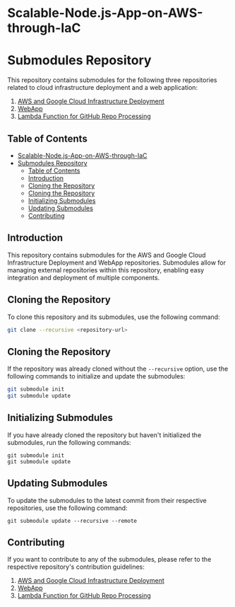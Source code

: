 # Scalable-Node.js-App-on-AWS-through-IaC
# Submodules Repository

This repository contains submodules for the following three repositories related to cloud infrastructure deployment and a web application:

1. [AWS and Google Cloud Infrastructure Deployment](https://github.com/CSYE-6225-Anshul/iac-pulumi)
2. [WebApp](https://github.com/CSYE-6225-Anshul/webapp)
3. [Lambda Function for GitHub Repo Processing](https://github.com/CSYE-6225-Anshul/serverless)

## Table of Contents

- [Scalable-Node.js-App-on-AWS-through-IaC](#scalable-nodejs-app-on-aws-through-iac)
- [Submodules Repository](#submodules-repository)
  - [Table of Contents](#table-of-contents)
  - [Introduction](#introduction)
  - [Cloning the Repository](#cloning-the-repository)
  - [Cloning the Repository](#cloning-the-repository-1)
  - [Initializing Submodules](#initializing-submodules)
  - [Updating Submodules](#updating-submodules)
  - [Contributing](#contributing)

## Introduction

This repository contains submodules for the AWS and Google Cloud Infrastructure Deployment and WebApp repositories. Submodules allow for managing external repositories within this repository, enabling easy integration and deployment of multiple components.

## Cloning the Repository

To clone this repository and its submodules, use the following command:

```bash
git clone --recursive <repository-url>
```

## Cloning the Repository

If the repository was already cloned without the `--recursive` option, use the following commands to initialize and update the submodules:

```bash
git submodule init
git submodule update
```

##  Initializing Submodules
If you have already cloned the repository but haven't initialized the submodules, run the following commands:

```
git submodule init
git submodule update
```

##  Updating Submodules
To update the submodules to the latest commit from their respective repositories, use the following command:

```
git submodule update --recursive --remote
```

## Contributing

If you want to contribute to any of the submodules, please refer to the respective repository's contribution guidelines:

1. [AWS and Google Cloud Infrastructure Deployment](https://github.com/CSYE-6225-Anshul/iac-pulumi)
2. [WebApp](https://github.com/CSYE-6225-Anshul/webapp)
3. [Lambda Function for GitHub Repo Processing](https://github.com/CSYE-6225-Anshul/serverless)